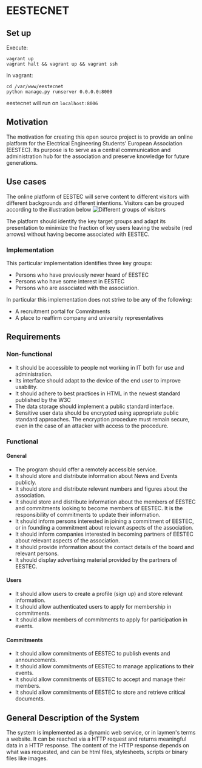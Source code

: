 # EESTECNET
## Set up

Execute:

    vagrant up
    vagrant halt && vagrant up && vagrant ssh
In vagrant:

    cd /var/www/eestecnet
    python manage.py runserver 0.0.0.0:8000
    
eestecnet will run on `localhost:8006`
## Motivation

The motivation for creating this open source project is to provide an online platform for the
Electrical Engineering Students' European Association (EESTEC). Its purpose is to serve
as a central communication and administration hub for the association and preserve knowledge for
future generations.

## Use cases

The online platform of EESTEC will serve content to different visitors with different backgrounds and different intentions.
Visitors can be grouped according to the illustration below
![Different groups of visitors](use_cases.png "Use cases")

The platform should identify the key target groups and adapt its presentation to minimize the fraction of key users
leaving the website (red arrows) without having become associated with EESTEC.

### Implementation

This particular implementation identifies three key groups:

* Persons who have previously never heard of EESTEC
* Persons who have some interest in EESTEC
* Persons who are associated with the association.

In particular this implementation does not strive to be any of the following:

* A recruitment portal for Commitments
* A place to reaffirm company and university representatives


## Requirements

### Non-functional

* It should be accessible to people not working in IT both for use and administration.
* Its interface should adapt to the device of the end user to improve usability.
* It should adhere to best practices in HTML in the newest standard published by the W3C
* The data storage should implement a public standard interface.
* Sensitive user data should be encrypted using appropriate public standard approaches. The encryption procedure must remain secure, even in the case of an attacker with access to the procedure.

### Functional

#### General

* The program should offer a remotely accessible service.
* It should store and distribute information about News and Events publicly.
* It should store and distribute relevant numbers and figures about the association.
* It should store and distribute information about the members of EESTEC and commitments looking to become members of EESTEC. It is the responsibility of commitments to update their information.
* It should inform persons interested in joining a commitment of EESTEC, or in founding a commitment about relevant aspects of the association.
* It should inform companies interested in becoming partners of EESTEC about relevant aspects of the association.
* It should provide information about the contact details of the board and relevant persons.
* It should display advertising material provided by the partners of EESTEC.

#### Users

* It should allow users to create a profile (sign up) and store relevant information.
* It should allow authenticated users to apply for membership in commitments.
* It should allow members of commitments to apply for participation in events.

#### Commitments

* It should allow commitments of EESTEC to publish events and announcements.
* It should allow commitments of EESTEC to manage applications to their events.
* It should allow commitments of EESTEC to accept and manage their members.
* It should allow commitments of EESTEC to store and retrieve critical documents.

## General Description of the System

The system is implemented as a dynamic web service, or in laymen's terms a website. It
can be reached via a HTTP request and returns meaningful data in a HTTP response. The
content of the HTTP response depends on what was requested, and can be html files, stylesheets,
scripts or binary files like images.

##